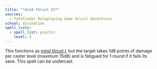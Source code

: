 ```yaml
---
title: "*mind thrust IV*"
sources:
  - Pathfinder Roleplaying Game Occult Adventures
school: divination
spell_lists:
  - spell_list: psychic
    level: 4
---
```


This functions as [*mind thrust I*](/spells/mind-thrust-i/), but the target takes 1d8 points of damage per caster level (maximum 15d8) and is fatigued for 1 round if it fails its save. This spell can be undercast.
